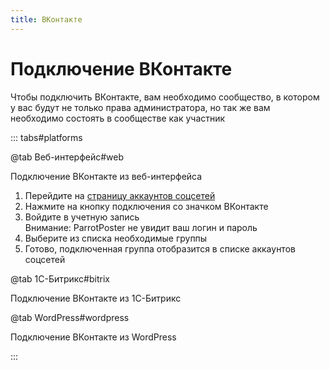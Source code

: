 ```yaml
---
title: ВКонтакте
---
```


# Подключение ВКонтакте

Чтобы подключить ВКонтакте, вам необходимо сообщество, в котором у вас будут не только права администратора, но так же вам необходимо состоять в сообществе как участник

::: tabs#platforms

@tab Веб-интерфейс#web

Подключение ВКонтакте из веб-интерфейса
1. Перейдите на [страницу аккаунтов соцсетей](https://parrotposter.com/app/accounts)
1. Нажмите на кнопку подключения со значком ВКонтакте 
1. Войдите в учетную запись<br>
    Внимание: ParrotPoster не увидит ваш логин и пароль
1. Выберите из списка необходимые группы
1. Готово, подключенная группа отобразится в списке аккаунтов соцсетей

@tab 1С-Битрикс#bitrix

Подключение ВКонтакте из 1С-Битрикс

@tab WordPress#wordpress

Подключение ВКонтакте из WordPress

:::
